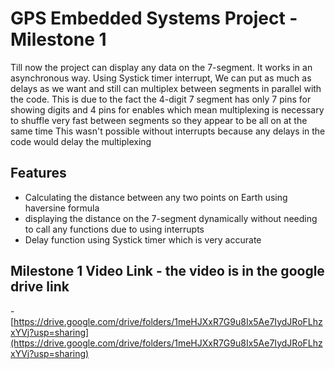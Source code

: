 # GPS Embedded Systems Project - Milestone 1

Till now the project can display any data on the 7-segment. It works in an asynchronous way.
Using Systick timer interrupt, We can put as much as delays as we want and still can multiplex between segments in parallel with the code. This is due to the fact the 4-digit 7 segment has only 7 pins for showing digits and 4 pins for enables which mean multiplexing is necessary to shuffle very fast between segments so they appear to be all on at the same time
This wasn't possible without interrupts because any delays in the code would delay the multiplexing

## Features

- Calculating the distance between any two points on Earth using haversine formula
- displaying the distance on the 7-segment dynamically without needing to call any functions due to using interrupts
- Delay function using Systick timer which is very accurate

## Milestone 1 Video Link - the video is in the google drive link

-[https://drive.google.com/drive/folders/1meHJXxR7G9u8Ix5Ae7IydJRoFLhzxYVj?usp=sharing](https://drive.google.com/drive/folders/1meHJXxR7G9u8Ix5Ae7IydJRoFLhzxYVj?usp=sharing)
